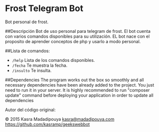 # Frost Telegram Bot
Bot personal de frost.

##Descripción
Bot de uso personal para telegram de frost. El bot cuenta con varios comandos disponibles para su utilización. EL bot nace con el proposito de aprender conceptos de php y usarlo a modo personal.




##Lista de comandos:
	
- ````/help```` Lista de los comandos disponibles.
- ````/fecha```` Te muestra la fecha.
- ````/insulto```` Te insulta.

##Dependencies
The program works out the box so smoothly and all necessary dependencies have been already added to the project.
You just need to run it in your server. It is highly recommended to run "composer update" command before deploying your application in order to update all dependencies



Autor del código original:

© 2015 Kasra Madadipouya <kasra@madadipouya.com> https://github.com/kasramp/geekswebbot
